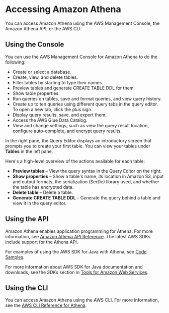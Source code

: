 # Accessing Amazon Athena<a name="accessing-athena"></a>

 You can access Amazon Athena using the AWS Management Console, the Amazon Athena API, or the AWS CLI\.

## Using the Console<a name="console-athena"></a>

You can use the AWS Management Console for Amazon Athena to do the following:
+ Create or select a database\. 
+ Create, view, and delete tables\. 
+ Filter tables by starting to type their names\.
+ Preview tables and generate CREATE TABLE DDL for them\.
+ Show table properties\.
+ Run queries on tables, save and format queries, and view query history\.
+ Create up to ten queries using different query tabs in the query editor\. To open a new tab, click the plus sign\.
+ Display query results, save, and export them\.
+ Access the AWS Glue Data Catalog\.
+ View and change settings, such as view the query result location, configure auto\-complete, and encrypt query results\.

In the right pane, the Query Editor displays an introductory screen that prompts you to create your first table\. You can view your tables under **Tables** in the left pane\.

 Here's a high\-level overview of the actions available for each table:
+ **Preview tables** – View the query syntax in the Query Editor on the right\. 
+ **Show properties** – Show a table's name, its location in Amazon S3, input and output formats, the serialization \(SerDe\) library used, and whether the table has encrypted data\.
+ **Delete table** – Delete a table\.
+ **Generate CREATE TABLE DDL** – Generate the query behind a table and view it in the query editor\.

## Using the API<a name="Using-API"></a>

 Amazon Athena enables application programming for Athena\. For more information, see [Amazon Athena API Reference](https://docs.aws.amazon.com/athena/latest/APIReference/)\. The latest AWS SDKs include support for the Athena API\. 

For examples of using the AWS SDK for Java with Athena, see [Code Samples](code-samples.md)\. 

For more information about AWS SDK for Java documentation and downloads, see the *SDKs* section in [Tools for Amazon Web Services](https://aws.amazon.com/tools/)\. 

## Using the CLI<a name="Using-CLI"></a>

 You can access Amazon Athena using the AWS CLI\. For more information, see the [AWS CLI Reference for Athena](https://docs.aws.amazon.com/cli/latest/reference/athena/)\. 